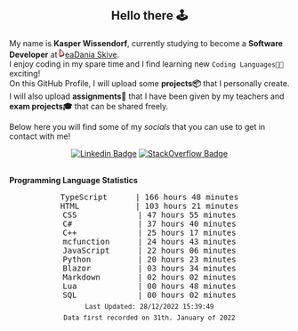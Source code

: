 ## <p align="center">Hello there 🕹️</p>

My name is **Kasper Wissendorf**, currently studying to become a **Software Developer** at [![Icon](/icons/Dania.png)eaDania Skive](https://eadania.com/). <br>
I enjoy coding in my spare time and I find learning new `Coding Languages👨‍💻` exciting!<br/>
On this GitHub Profile, I will upload some **projects📦** that I personally create. I will also upload **assignments📝** that I have been given by my teachers and **exam projects🎓** that can be shared freely. 

Below here you will find some of my *socials* that you can use to get in contact with me! 

<div align="center">
  
[![Linkedin Badge](https://img.shields.io/badge/-LinkedIn-blue?style=flat-square&logo=Linkedin&logoColor=white)](https://www.linkedin.com/in/kasper-wissendorf-7279011b6/)
[![StackOverflow Badge](https://img.shields.io/badge/-Stack%20Overflow-FE7A16?style=flat-square&logo=Stack-Overflow&logoColor=white)](https://stackoverflow.com/users/18100435/kasper-wissendorf)
</div>

<br>
<strong>Programming Language Statistics</strong>
<br>
<div align="center">
<pre>
TypeScript      | 166 hours 48 minutes
HTML            | 103 hours 21 minutes
CSS             | 47 hours 55 minutes
C#              | 37 hours 40 minutes
C++             | 25 hours 17 minutes
mcfunction      | 24 hours 43 minutes
JavaScript      | 22 hours 06 minutes
Python          | 20 hours 23 minutes
Blazor          | 03 hours 34 minutes
Markdown        | 02 hours 02 minutes
Lua             | 00 hours 48 minutes
SQL             | 00 hours 02 minutes
<sub>Last Updated: 28/12/2022 15:39:49</sub>
<sub>Data first recorded on 31th. January of 2022</sub>
</pre>
</div>

